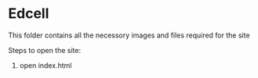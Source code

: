 # Edcell
This folder contains all the necessory images and files required for the site

  Steps to open the site:
   1. open index.html
